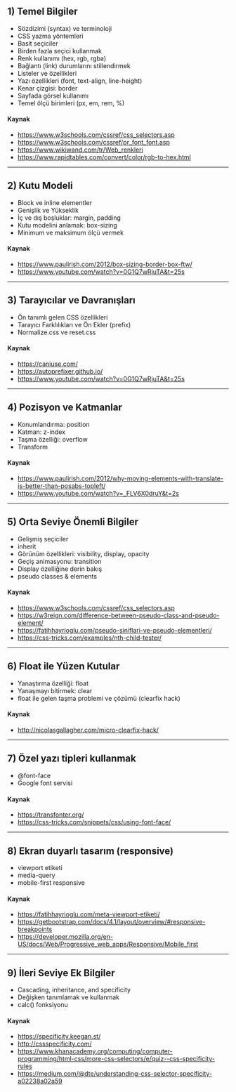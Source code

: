 ## 1) Temel Bilgiler
- Sözdizimi (syntax) ve terminoloji
- CSS yazma yöntemleri
- Basit seçiciler 
- Birden fazla seçici kullanmak
- Renk kullanımı (hex, rgb, rgba)
- Bağlantı (link) durumlarını stillendirmek
- Listeler ve özellikleri
- Yazı özellikleri (font, text-align, line-height)
- Kenar çizgisi: border
- Sayfada görsel kullanımı
- Temel ölçü birimleri (px, em, rem, %)

#### Kaynak
- https://www.w3schools.com/cssref/css_selectors.asp
- https://www.w3schools.com/cssref/pr_font_font.asp
- https://www.wikiwand.com/tr/Web_renkleri
- https://www.rapidtables.com/convert/color/rgb-to-hex.html

---

## 2) Kutu Modeli
- Block ve inline elementler
- Genişlik ve Yükseklik
- İç ve dış boşluklar: margin, padding
- Kutu modelini anlamak: box-sizing
- Minimum ve maksimum ölçü vermek

#### Kaynak
- https://www.paulirish.com/2012/box-sizing-border-box-ftw/
- https://www.youtube.com/watch?v=0G1Q7wRjuTA&t=25s

---

## 3) Tarayıcılar ve Davranışları
- Ön tanımlı gelen CSS özellikleri
- Tarayıcı Farklılıkları ve Ön Ekler (prefix)
- Normalize.css ve reset.css

#### Kaynak
- https://caniuse.com/
- https://autoprefixer.github.io/
- https://www.youtube.com/watch?v=0G1Q7wRjuTA&t=25s

---

## 4) Pozisyon ve Katmanlar
- Konumlandırma: position
- Katman: z-index
- Taşma özelliği: overflow
- Transform

#### Kaynak
- https://www.paulirish.com/2012/why-moving-elements-with-translate-is-better-than-posabs-topleft/
- https://www.youtube.com/watch?v=_FLV6X0druY&t=2s

---

## 5) Orta Seviye Önemli Bilgiler
- Gelişmiş seçiciler
- inherit
- Görünüm özellikleri: visibility, display, opacity
- Geçiş animasyonu: transition
- Display özelliğine derin bakış
- pseudo classes & elements

#### Kaynak
- https://www.w3schools.com/cssref/css_selectors.asp
- https://w3reign.com/difference-between-pseudo-class-and-pseudo-element/
- https://fatihhayrioglu.com/pseudo-siniflari-ve-pseudo-elementleri/
- https://css-tricks.com/examples/nth-child-tester/

---

## 6) Float ile Yüzen Kutular
- Yanaştırma özelliği: float
- Yanaşmayı bitirmek: clear
- float ile gelen taşma problemi ve çözümü (clearfix hack)

#### Kaynak
- http://nicolasgallagher.com/micro-clearfix-hack/

---

## 7) Özel yazı tipleri kullanmak
- @font-face
- Google font servisi

#### Kaynak
- https://transfonter.org/
- https://css-tricks.com/snippets/css/using-font-face/

---

## 8) Ekran duyarlı tasarım (responsive)
- viewport etiketi
- media-query
- mobile-first responsive

#### Kaynak
- https://fatihhayrioglu.com/meta-viewport-etiketi/
- https://getbootstrap.com/docs/4.1/layout/overview/#responsive-breakpoints
- https://developer.mozilla.org/en-US/docs/Web/Progressive_web_apps/Responsive/Mobile_first

---

## 9) İleri Seviye Ek Bilgiler
- Cascading, inheritance, and specificity
- Değişken tanımlamak ve kullanmak
- calc() fonksiyonu

#### Kaynak
- https://specificity.keegan.st/
- http://cssspecificity.com/
- https://www.khanacademy.org/computing/computer-programming/html-css/more-css-selectors/e/quiz--css-specificity-rules
- https://medium.com/@dte/understanding-css-selector-specificity-a02238a02a59

